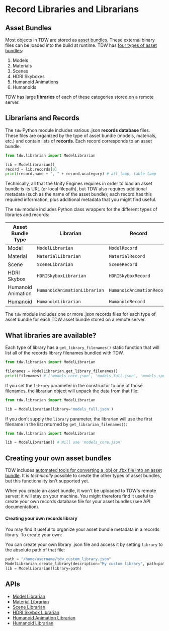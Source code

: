 # Record Libraries and Librarians

## Asset Bundles

Most objects in TDW are stored as [asset bundles](https://docs.unity3d.com/Manual/AssetBundlesIntro.html). These external binary files can be loaded into the build at runtime. TDW has [four types of asset bundles](../../getting_started.md#Terminology):

1. Models
2. Materials
3. Scenes
4. HDRI Skyboxes
5. Humanoid Animations
6. Humanoids

TDW has large **libraries** of each of these categories stored on a remote server.

## Librarians and Records

The `tdw` Python module includes various .json **records database** files. These files are organized by the type of asset bundle (models, materials, etc.) and contain lists of **records**. Each record corresponds to an asset bundle.

```python
from tdw.librarian import ModelLibrarian

lib = ModelLibrarian()
record = lib.records[0]
print(record.name + ", " + record.wcategory) # afl_lamp, table lamp
```

Technically, all that the Unity Engines requires in order to load an asset bundle is its URL (or local filepath), but TDW also requires additional metadata (such as the name of the asset bundle); each record has this required information, plus additional metadata that you might find useful.

The `tdw` module includes Python class wrappers for the different types of libraries and records:

| Asset Bundle Type | Librarian        | Record        | Command |
| ----------------- | ---------------- | ------------- | ------------- |
| Model             | `ModelLibrarian` | `ModelRecord` | `add_object` |
| Material | `MaterialLibrarian` | `MaterialRecord` | `add_material` |
| Scene | `SceneLibrarian` | `SceneRecord` | `add_scene` |
| HDRI Skybox | `HDRISkyboxLibrarian` | `HDRISkyboxRecord` | `add_hdri_skybox` |
| Humanoid Animation | `HumanoidAnimationLibrarian` | `HumanoidAnimationRecord` | `add_humanoid_animation` |
| Humanoid | `HumanoidLibrarian` | `HumanoidRecord` | `add_humanoid` |

The `tdw` module includes one or more .json records files for each type of asset bundle for each TDW asset bundle stored on a remote server.

## What libraries are available?

Each type of library has a `get_library_filenames()` static function that will list all of the records library filenames bundled with TDW.

```python
from tdw.librarian import ModelLibrarian

filenames = ModelLibrarian.get_library_filenames()
print(filenames) # ['models_core.json', 'models_full.json', 'models_special.json']
```

If you set the `library` parameter in the constructor to one of those filenames, the librarian object will unpack the data from that file:

```python
from tdw.librarian import ModelLibrarian

lib = ModelLibrarian(library='models_full.json')
```

If you don't supply the `library` parameter, the librarian will use the first filename in the list returned by `get_librarian_filenames()`:

```python
from tdw.librarian import ModelLibrarian

lib = ModelLibrarian() # Will use 'models_core.json'
```

## Creating your own asset bundles

TDW includes [automated tools for converting a .obj or .fbx file into an asset bundle](../../misc_frontend/add_local_object.md). It is _technically_ possible to create the other types of asset bundles, but this functionality isn't supported yet.

When you create an asset bundle, it won't be uploaded to TDW's remote server; it will stay on your machine. You might therefore find it useful to create your own records database file for your asset bundles (see API documentation).

#### Creating your own records library

You may find it useful to organize your asset bundle metadata in a records library. To create your own:

You can create your own library .json file and access it by setting `library` to the absolute path of that file:

```python
path = "/home/username/tdw_custom_library.json"
ModelLibrarian.create_library(description="My custom library", path=path)
lib = ModelLibrarian(library=path)
```

## APIs

- [Model Librarian](model_librarian.md)
- [Material Librarian](material_librarian.md)
- [Scene Librarian](scene_librarian.md)
- [HDRI Skybox Librarian](hdri_skybox_librarian.md)
- [Humanoid Animation Librarian](humanoid_animation_librarian.md)
- [Humanoid Librarian](humanoid_librarian.md)